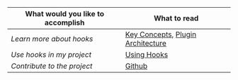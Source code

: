 | What would you like to accomplish | What to read |
| --- | --- |
| _Learn more about hooks_ | [Key Concepts](/wiki/key-concepts), [Plugin Architecture](/wiki/plugin-architecture) |
| _Use hooks in my project_ | [Using Hooks](/wiki/using-hooks) |
| _Contribute to the project_ | [Github](https://github.com/intuit/hooks) |